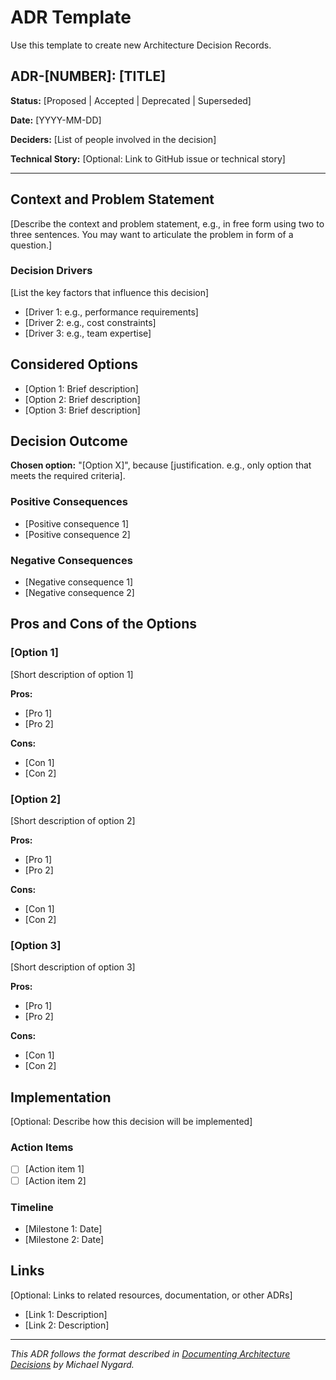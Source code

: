 # ADR Template

Use this template to create new Architecture Decision Records.

## ADR-[NUMBER]: [TITLE]

**Status:** [Proposed | Accepted | Deprecated | Superseded]

**Date:** [YYYY-MM-DD]

**Deciders:** [List of people involved in the decision]

**Technical Story:** [Optional: Link to GitHub issue or technical story]

---

## Context and Problem Statement

[Describe the context and problem statement, e.g., in free form using two to three sentences. You may want to articulate the problem in form of a question.]

### Decision Drivers

[List the key factors that influence this decision]

* [Driver 1: e.g., performance requirements]
* [Driver 2: e.g., cost constraints]
* [Driver 3: e.g., team expertise]

## Considered Options

* [Option 1: Brief description]
* [Option 2: Brief description]
* [Option 3: Brief description]

## Decision Outcome

**Chosen option:** "[Option X]", because [justification. e.g., only option that meets the required criteria].

### Positive Consequences

* [Positive consequence 1]
* [Positive consequence 2]

### Negative Consequences

* [Negative consequence 1]
* [Negative consequence 2]

## Pros and Cons of the Options

### [Option 1]

[Short description of option 1]

**Pros:**
* [Pro 1]
* [Pro 2]

**Cons:**
* [Con 1]
* [Con 2]

### [Option 2]

[Short description of option 2]

**Pros:**
* [Pro 1]
* [Pro 2]

**Cons:**
* [Con 1]
* [Con 2]

### [Option 3]

[Short description of option 3]

**Pros:**
* [Pro 1]
* [Pro 2]

**Cons:**
* [Con 1]
* [Con 2]

## Implementation

[Optional: Describe how this decision will be implemented]

### Action Items

* [ ] [Action item 1]
* [ ] [Action item 2]

### Timeline

* [Milestone 1: Date]
* [Milestone 2: Date]

## Links

[Optional: Links to related resources, documentation, or other ADRs]

* [Link 1: Description]
* [Link 2: Description]

---

*This ADR follows the format described in [Documenting Architecture Decisions](http://thinkrelevance.com/blog/2011/11/15/documenting-architecture-decisions) by Michael Nygard.*